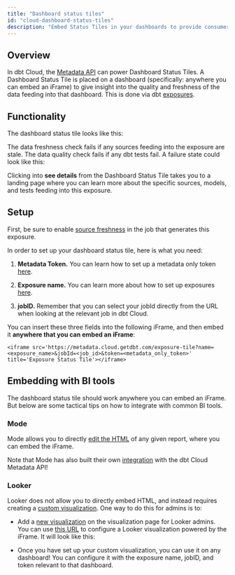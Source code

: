 ```yaml
---
title: "Dashboard status tiles"
id: "cloud-dashboard-status-tiles"
description: "Embed Status Tiles in your dashboards to provide consumers with contextual information about the quality and freshness of data."
---
```


## Overview
In dbt Cloud, the [Metadata API](dbt-cloud/dbt-cloud-api/metadata/metadata-overview) can power Dashboard Status Tiles.  A Dashboard Status Tile is placed on a dashboard (specifically: anywhere you can embed an iFrame) to give insight into the quality and freshness of the data feeding into that dashboard. This is done via dbt [exposures](building-a-dbt-project/exposures).

## Functionality
The dashboard status tile looks like this:

<Lightbox src="/img/docs/dbt-cloud/using-dbt-cloud/dashboard-status-tiles/passing-tile.jpeg"/>

The data freshness check fails if any sources feeding into the exposure are stale. The data quality check fails if any dbt tests fail. A failure state could look like this:

<Lightbox src="/img/docs/dbt-cloud/using-dbt-cloud/dashboard-status-tiles/failing-tile.jpeg"/>

Clicking into **see details** from the Dashboard Status Tile takes you to a landing page where you can learn more about the specific sources, models, and tests feeding into this exposure.

## Setup
First, be sure to enable [source freshness](dbt-cloud/using-dbt-cloud/cloud-snapshotting-source-freshness) in the job that generates this exposure.

In order to set up your dashboard status tile, here is what you need:

1. **Metadata Token.**  You can learn how to set up a metadata only token [here](dbt-cloud/dbt-cloud-api/service-tokens).

2. **Exposure name.** You can learn more about how to set up exposures [here](building-a-dbt-project/exposures).

3. **jobID.** Remember that you can select your jobId directly from the URL when looking at the relevant job in dbt Cloud.

You can insert these three fields into the following iFrame, and then embed it **anywhere that you can embed an iFrame**:

```
<iframe src='https://metadata.cloud.getdbt.com/exposure-tile?name=<exposure_name>&jobId=<job_id>&token=<metadata_only_token>' title='Exposure Status Tile'></iframe>
```

## Embedding with BI tools
The dashboard status tile should work anywhere you can embed an iFrame. But below are some tactical tips on how to integrate with common BI tools.

### Mode
Mode allows you to directly [edit the HTML](https://mode.com/help/articles/report-layout-and-presentation/#html-editor) of any given report, where you can embed the iFrame.

Note that Mode has also built their own [integration](https://mode.com/get-dbt/) with the dbt Cloud Metadata API!

### Looker
Looker does not allow you to directly embed HTML, and instead requires creating a [custom visualization](https://docs.looker.com/admin-options/platform/visualizations). One way to do this for admins is to:
- Add a [new visualization](https://fishtown.looker.com/admin/visualizations) on the visualization page for Looker admins. You can use [this URL](https://metadata.cloud.getdbt.com/static/looker-viz.js) to configure a Looker visualization powered by the iFrame.  It will look like this:

<Lightbox src="/img/docs/dbt-cloud/using-dbt-cloud/dashboard-status-tiles/looker-visualization.jpeg"/>

- Once you have set up your custom visualization, you can use it on any dashboard! You can configure it with the exposure name, jobID, and token relevant to that dashboard.

<Lightbox src="/img/docs/dbt-cloud/using-dbt-cloud/dashboard-status-tiles/custom-looker.jpeg"/>
